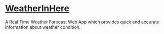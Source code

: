 # [WeatherInHere](https://weatherinhere.cyclic.app/)

A Real Time Weather Forecast Web App which provides quick and accurate information about weather condition.
